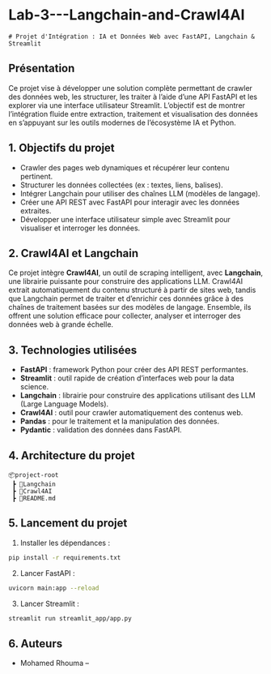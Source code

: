 ﻿# Lab-3---Langchain-and-Crawl4AI
    # Projet d'Intégration : IA et Données Web avec FastAPI, Langchain & Streamlit

## Présentation

Ce projet vise à développer une solution complète permettant de crawler des données web, les structurer, les traiter à l’aide d’une API FastAPI et les explorer via une interface utilisateur Streamlit. L’objectif est de montrer l’intégration fluide entre extraction, traitement et visualisation des données en s’appuyant sur les outils modernes de l’écosystème IA et Python.

## 1. Objectifs du projet

- Crawler des pages web dynamiques et récupérer leur contenu pertinent.
- Structurer les données collectées (ex : textes, liens, balises).
- Intégrer Langchain pour utiliser des chaînes LLM (modèles de langage).
- Créer une API REST avec FastAPI pour interagir avec les données extraites.
- Développer une interface utilisateur simple avec Streamlit pour visualiser et interroger les données.

## 2. Crawl4AI et Langchain

Ce projet intègre **Crawl4AI**, un outil de scraping intelligent, avec **Langchain**, une librairie puissante pour construire des applications LLM. Crawl4AI extrait automatiquement du contenu structuré à partir de sites web, tandis que Langchain permet de traiter et d’enrichir ces données grâce à des chaînes de traitement basées sur des modèles de langage. Ensemble, ils offrent une solution efficace pour collecter, analyser et interroger des données web à grande échelle.

## 3. Technologies utilisées

- **FastAPI** : framework Python pour créer des API REST performantes.
- **Streamlit** : outil rapide de création d’interfaces web pour la data science.
- **Langchain** : librairie pour construire des applications utilisant des LLM (Large Language Models).
- **Crawl4AI** : outil pour crawler automatiquement des contenus web.
- **Pandas** : pour le traitement et la manipulation des données.
- **Pydantic** : validation des données dans FastAPI.

## 4. Architecture du projet

```
📦project-root
 ┣ 📂Langchain               
 ┣ 📂Crawl4AI            
 ┣ 📜README.md

```

## 5. Lancement du projet

1. Installer les dépendances :  
```bash
pip install -r requirements.txt
```

2. Lancer FastAPI :  
```bash
uvicorn main:app --reload
```

3. Lancer Streamlit :  
```bash
streamlit run streamlit_app/app.py
```

## 6. Auteurs

- Mohamed Rhouma – 
    
